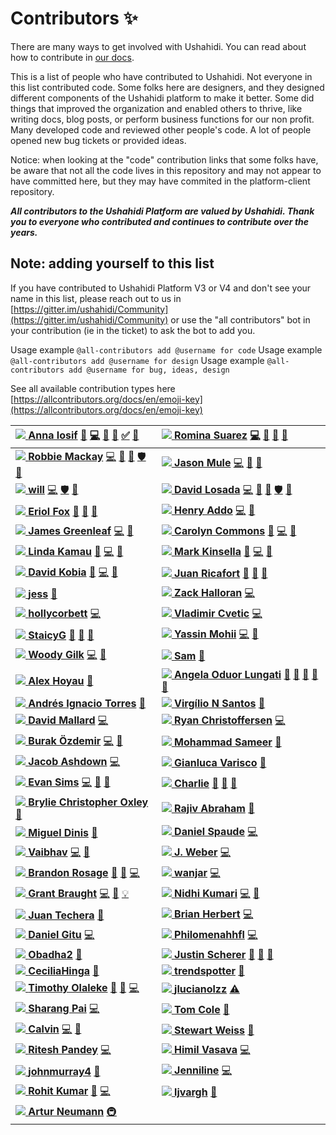 # Contributors ✨

There are many ways to get involved with Ushahidi. You can read about how to contribute in [our docs](https://docs.ushahidi.com/platform-developer-documentation/contributing-or-getting-involved).

This is a list of people who have contributed to Ushahidi. Not everyone in this list contributed code. Some folks here are designers, and they designed different components of the Ushahidi platform to make it better. Some did things that improved the organization and enabled others to thrive, like writing docs, blog posts, or perform business functions for our non profit. Many developed code and reviewed other people's code. A lot of people opened new bug tickets or provided ideas.

Notice: when looking at the "code" contribution links that some folks have, be aware that not all the code lives in this repository and may not appear to have committed here, but they may have commited in the platform-client repository.

_**All contributors to the Ushahidi Platform are valued by Ushahidi. Thank you to everyone who contributed and continues to contribute over the years.**_

## Note: adding yourself to this list

If you have contributed to Ushahidi Platform V3 or V4 and don't see your name in this list, please reach out to us in [https://gitter.im/ushahidi/Community](https://gitter.im/ushahidi/Community) or use the "all contributors" bot in your contribution \(ie in the ticket\) to ask the bot to add you.

Usage example `@all-contributors add @username for code` Usage example `@all-contributors add @username for design` Usage example `@all-contributors add @username for bug, ideas, design`

See all available contribution types here [https://allcontributors.org/docs/en/emoji-key](https://allcontributors.org/docs/en/emoji-key)

| [![](https://avatars3.githubusercontent.com/u/8624777?v=4) **Anna Iosif**](https://github.com/Angamanga) [📖](https://github.com/ushahidi/platform/commits?author=Angamanga) [💻](https://github.com/ushahidi/platform/commits?author=Angamanga) [🐛](https://github.com/ushahidi/platform/issues?q=author%3AAngamanga) [👀](https://github.com/ushahidi/platform/pulls?q=is%3Apr+reviewed-by%3AAngamanga) [✅](contributors-to-ushahidi.md#tutorial-Angamanga) [🤔](contributors-to-ushahidi.md#ideas-Angamanga) | [![](https://avatars0.githubusercontent.com/u/2434401?v=4) **Romina Suarez**](https://github.com/rowasc) [💻](https://github.com/ushahidi/platform/commits?author=rowasc) [📖](https://github.com/ushahidi/platform/commits?author=rowasc) [🤔](contributors-to-ushahidi.md#ideas-rowasc) [👀](https://github.com/ushahidi/platform/pulls?q=is%3Apr+reviewed-by%3Arowasc) |
| :--- | :--- |
| [![](https://avatars2.githubusercontent.com/u/7965?v=4) **Robbie Mackay**](http://robbiemackay.com) [💻](https://github.com/ushahidi/platform/commits?author=rjmackay) [👀](https://github.com/ushahidi/platform/pulls?q=is%3Apr+reviewed-by%3Arjmackay) [🤔](contributors-to-ushahidi.md#ideas-rjmackay) [🛡️](contributors-to-ushahidi.md#security-rjmackay) [🐛](https://github.com/ushahidi/platform/issues?q=author%3Arjmackay) | [![](https://avatars0.githubusercontent.com/u/150815?v=4) **Jason Mule**](https://github.com/jasonmule) [💻](https://github.com/ushahidi/platform/commits?author=jasonmule) [🐛](https://github.com/ushahidi/platform/issues?q=author%3Ajasonmule) [👀](https://github.com/ushahidi/platform/pulls?q=is%3Apr+reviewed-by%3Ajasonmule) |
| [![](https://avatars3.githubusercontent.com/u/2694405?v=4) **will**](https://github.com/willdoran) [💻](https://github.com/ushahidi/platform/commits?author=willdoran) [🛡️](contributors-to-ushahidi.md#security-willdoran) [👀](https://github.com/ushahidi/platform/pulls?q=is%3Apr+reviewed-by%3Awilldoran) | [![](https://avatars3.githubusercontent.com/u/467393?v=4) **David Losada**](http://tuxpiper.com) [💻](https://github.com/ushahidi/platform/commits?author=tuxpiper) [👀](https://github.com/ushahidi/platform/pulls?q=is%3Apr+reviewed-by%3Atuxpiper) [🤔](contributors-to-ushahidi.md#ideas-tuxpiper) [🛡️](contributors-to-ushahidi.md#security-tuxpiper) [🐛](https://github.com/ushahidi/platform/issues?q=author%3Atuxpiper) |
| [![](https://avatars0.githubusercontent.com/u/11681324?v=4) **Eriol Fox**](http://www.erioldoesdesign.com) [🎨](contributors-to-ushahidi.md#design-Erioldoesdesign) [📖](https://github.com/ushahidi/platform/commits?author=Erioldoesdesign) [🤔](contributors-to-ushahidi.md#ideas-Erioldoesdesign) | [![](https://avatars0.githubusercontent.com/u/73175?v=4) **Henry Addo**](http://www.addhen.org) [💻](https://github.com/ushahidi/platform/commits?author=eyedol) [👀](https://github.com/ushahidi/platform/pulls?q=is%3Apr+reviewed-by%3Aeyedol) |
| [![](https://avatars0.githubusercontent.com/u/915878?v=4) **James Greenleaf**](https://james.greenle.af) [💻](https://github.com/ushahidi/platform/commits?author=aMoniker) [👀](https://github.com/ushahidi/platform/pulls?q=is%3Apr+reviewed-by%3AaMoniker) | [![](https://avatars0.githubusercontent.com/u/8941223?v=4) **Carolyn Commons**](https://github.com/crcommons) [👀](https://github.com/ushahidi/platform/pulls?q=is%3Apr+reviewed-by%3Acrcommons) [💻](https://github.com/ushahidi/platform/commits?author=crcommons) [🤔](contributors-to-ushahidi.md#ideas-crcommons) |
| [![](https://avatars3.githubusercontent.com/u/155218?v=4) **Linda Kamau**](http://www.codediva.co.ke) [👀](https://github.com/ushahidi/platform/pulls?q=is%3Apr+reviewed-by%3Akamaulynder) [💻](https://github.com/ushahidi/platform/commits?author=kamaulynder) [🤔](contributors-to-ushahidi.md#ideas-kamaulynder) | [![](https://avatars0.githubusercontent.com/u/6600708?v=4) **Mark Kinsella**](https://github.com/kinstelli) [👀](https://github.com/ushahidi/platform/pulls?q=is%3Apr+reviewed-by%3Akinstelli) [💻](https://github.com/ushahidi/platform/commits?author=kinstelli) [🤔](contributors-to-ushahidi.md#ideas-kinstelli) |
| [![](https://avatars3.githubusercontent.com/u/184092?v=4) **David Kobia**](http://www.kobia.net) [👀](https://github.com/ushahidi/platform/pulls?q=is%3Apr+reviewed-by%3Adkobia) [💻](https://github.com/ushahidi/platform/commits?author=dkobia) [🤔](contributors-to-ushahidi.md#ideas-dkobia) | [![](https://avatars1.githubusercontent.com/u/37776843?v=4) **Juan Ricafort**](https://github.com/jrtricafort) [🤔](contributors-to-ushahidi.md#ideas-jrtricafort) [🐛](https://github.com/ushahidi/platform/issues?q=author%3Ajrtricafort) [💼](contributors-to-ushahidi.md#business-jrtricafort) |
| [![](https://avatars3.githubusercontent.com/u/7316730?v=4) **jess**](http://jessachandler.com) [📖](https://github.com/ushahidi/platform/commits?author=monkeywithacupcake) | [![](https://avatars0.githubusercontent.com/u/446225?v=4) **Zack Halloran**](https://github.com/zhalloran) [💻](https://github.com/ushahidi/platform/commits?author=zhalloran) |
| [![](https://avatars2.githubusercontent.com/u/849131?v=4) **hollycorbett**](https://github.com/hollycorbett) [💻](https://github.com/ushahidi/platform/commits?author=hollycorbett) | [![](https://avatars1.githubusercontent.com/u/644800?v=4) **Vladimir Cvetic**](http://ferdinand.rs) [💻](https://github.com/ushahidi/platform/commits?author=cvele) |
| [![](https://avatars0.githubusercontent.com/u/25605883?v=4) **StaicyG**](https://github.com/StaicyG) [🤔](contributors-to-ushahidi.md#ideas-StaicyG) [📖](https://github.com/ushahidi/platform/commits?author=StaicyG) [💬](contributors-to-ushahidi.md#question-StaicyG) | [![](https://avatars0.githubusercontent.com/u/6831661?v=4) **Yassin Mohii**](https://github.com/ymohii) [💻](https://github.com/ushahidi/platform/commits?author=ymohii) [👀](https://github.com/ushahidi/platform/pulls?q=is%3Apr+reviewed-by%3Aymohii) |
| [![](https://avatars3.githubusercontent.com/u/38203?v=4) **Woody Gilk**](https://www.shadowhand.com/) [💻](https://github.com/ushahidi/platform/commits?author=shadowhand) [👀](https://github.com/ushahidi/platform/pulls?q=is%3Apr+reviewed-by%3Ashadowhand) | [![](https://avatars0.githubusercontent.com/u/958800?v=4) **Sam**](https://github.com/samtheson) [📖](https://github.com/ushahidi/platform/commits?author=samtheson) |
| [![](https://avatars0.githubusercontent.com/u/715377?v=4) **Alex Hoyau**](https://lexoyo.me) [📖](https://github.com/ushahidi/platform/commits?author=lexoyo) | [![](https://avatars1.githubusercontent.com/u/721918?v=4) **Angela Oduor Lungati**](https://github.com/aoduor) [📖](https://github.com/ushahidi/platform/commits?author=aoduor) [🤔](contributors-to-ushahidi.md#ideas-aoduor) [🐛](https://github.com/ushahidi/platform/issues?q=author%3Aaoduor) [💬](contributors-to-ushahidi.md#question-aoduor) [💼](contributors-to-ushahidi.md#business-aoduor) |
| [![](https://avatars3.githubusercontent.com/u/26191851?v=4) **Andrés Ignacio Torres**](http://aitorres.com.ve) [📖](https://github.com/ushahidi/platform/commits?author=aitorres) | [![](https://avatars0.githubusercontent.com/u/276746?v=4) **Virgílio N Santos**](https://github.com/virgilio) [📖](https://github.com/ushahidi/platform/commits?author=virgilio) |
| [![](https://avatars3.githubusercontent.com/u/3615012?v=4) **David Mallard**](https://davidmallard.id.au/) [💻](https://github.com/ushahidi/platform/commits?author=tobiasziegler) | [![](https://avatars3.githubusercontent.com/u/12519942?v=4) **Ryan Christoffersen**](https://ryanchristo.com/) [💻](https://github.com/ushahidi/platform/commits?author=ryanchristo) |
| [![](https://avatars3.githubusercontent.com/u/5355510?v=4) **Burak Özdemir**](https://ozdemirburak.com) [💻](https://github.com/ushahidi/platform/commits?author=ozdemirburak) [🐛](https://github.com/ushahidi/platform/issues?q=author%3Aozdemirburak) | [![](https://avatars1.githubusercontent.com/u/28915865?v=4) **Mohammad Sameer**](http://m-sameer.github.io) [📖](https://github.com/ushahidi/platform/commits?author=m-sameer) |
| [![](https://avatars3.githubusercontent.com/u/677893?v=4) **Jacob Ashdown**](http://www.coherent.technology) [💻](https://github.com/ushahidi/platform/commits?author=jcbashdown) | [![](https://avatars3.githubusercontent.com/u/945486?v=4) **Gianluca Varisco**](https://github.com/gvarisco) [📖](https://github.com/ushahidi/platform/commits?author=gvarisco) |
| [![](https://avatars2.githubusercontent.com/u/3093?v=4) **Evan Sims**](https://keybase.io/evansims) [💻](https://github.com/ushahidi/platform/commits?author=evansims) [🐛](https://github.com/ushahidi/platform/issues?q=author%3Aevansims) [👀](https://github.com/ushahidi/platform/pulls?q=is%3Apr+reviewed-by%3Aevansims) | [![](https://avatars0.githubusercontent.com/u/1618793?v=4) **Charlie**](https://github.com/caharding) [📖](https://github.com/ushahidi/platform/commits?author=caharding) [🤔](contributors-to-ushahidi.md#ideas-caharding) [💼](contributors-to-ushahidi.md#business-caharding) |
| [![](https://avatars1.githubusercontent.com/u/17307?v=4) **Brylie Christopher Oxley**](https://bryliechristopheroxley.info) [📖](https://github.com/ushahidi/platform/commits?author=brylie) | [![](https://avatars3.githubusercontent.com/u/214189?v=4) **Rajiv Abraham**](https://github.com/RAbraham) [📖](https://github.com/ushahidi/platform/commits?author=RAbraham) |
| [![](https://avatars0.githubusercontent.com/u/6632800?v=4) **Miguel Dinis**](https://github.com/MigDinny) [📖](https://github.com/ushahidi/platform/commits?author=MigDinny) | [![](https://avatars1.githubusercontent.com/u/249210?v=4) **Daniel Spaude**](https://github.com/spaudanjo) [💻](https://github.com/ushahidi/platform/commits?author=spaudanjo) |
| [![](https://avatars0.githubusercontent.com/u/863674?v=4) **Vaibhav**](http://recombine.net) [💻](https://github.com/ushahidi/platform/commits?author=vbhv) [🎨](contributors-to-ushahidi.md#design-vbhv) | [![](https://avatars0.githubusercontent.com/u/28212184?v=4) **J. Weber**](http://www.jessicaweber.io) [💻](https://github.com/ushahidi/platform/commits?author=jessicaweberdev) |
| [![](https://avatars3.githubusercontent.com/u/1136279?v=4) **Brandon Rosage**](http://brandonrosage.com) [🎨](contributors-to-ushahidi.md#design-brandonrosage) [🐛](https://github.com/ushahidi/platform/issues?q=author%3Abrandonrosage) [💻](https://github.com/ushahidi/platform/commits?author=brandonrosage) | [![](https://avatars0.githubusercontent.com/u/8712110?v=4) **wanjar**](https://github.com/wanjar) [💻](https://github.com/ushahidi/platform/commits?author=wanjar) |
| [![](https://avatars3.githubusercontent.com/u/16962482?v=4) **Grant Braught**](http://users.dickinson.edu/~braught/) [💻](https://github.com/ushahidi/platform/commits?author=braughtg) [🐛](https://github.com/ushahidi/platform/issues?q=author%3Abraughtg) [💡](contributors-to-ushahidi.md#example-braughtg) | [![](https://avatars3.githubusercontent.com/u/39872794?v=4) **Nidhi Kumari**](http://nidhikjha.github.io) [💻](https://github.com/ushahidi/platform/commits?author=NidhiKJha) [📝](contributors-to-ushahidi.md#blog-NidhiKJha) |
| [![](https://avatars1.githubusercontent.com/u/1594608?v=4) **Juan Techera**](https://github.com/jtechera) [📖](https://github.com/ushahidi/platform/commits?author=jtechera) | [![](https://avatars2.githubusercontent.com/u/106068?v=4) **Brian Herbert**](http://brianherbert.com) [💻](https://github.com/ushahidi/platform/commits?author=brianherbert) |
| [![](https://avatars1.githubusercontent.com/u/17337808?v=4)  **Daniel Gitu**](https://github.com/gitudaniel) [💻](https://github.com/ushahidi/platform/commits?author=gitudaniel) | [![](https://avatars0.githubusercontent.com/u/25051453?v=4) **Philomenahhfl**](https://github.com/Philomenahhfl) [💻](https://github.com/ushahidi/platform/commits?author=Philomenahhfl) |
| [![](https://avatars1.githubusercontent.com/u/38259840?v=4) **Obadha2**](https://www.linkedin.com/in/walterobadha/) [🐛](https://github.com/ushahidi/platform/issues?q=author%3AObadha2) | [![](https://avatars1.githubusercontent.com/u/29209303?v=4) **Justin Scherer**](https://www.justinscherer.xyz) [🎨](contributors-to-ushahidi.md#design-justinscherer) [🤔](contributors-to-ushahidi.md#ideas-justinscherer) [📓](contributors-to-ushahidi.md#userTesting-justinscherer) |
| [![](https://avatars1.githubusercontent.com/u/20906968?v=4) **CeciliaHinga**](https://github.com/CeciliaHinga) [📝](contributors-to-ushahidi.md#blog-CeciliaHinga) | [![](https://avatars1.githubusercontent.com/u/15286128?v=4) **trendspotter**](https://github.com/trendspotter) [🐛](https://github.com/ushahidi/platform/issues?q=author%3Atrendspotter) |
| [![](https://avatars0.githubusercontent.com/u/11256481?v=4) **Timothy Olaleke**](https://timz.tech) [📖](https://github.com/ushahidi/platform/commits?author=Timtech4u) [🐛](https://github.com/ushahidi/platform/issues?q=author%3ATimtech4u) [💻](https://github.com/ushahidi/platform/commits?author=Timtech4u) | [![](https://avatars0.githubusercontent.com/u/26437703?v=4) **jlucianolzz**](https://github.com/jlucianolzz) [⚠️](https://github.com/ushahidi/platform/commits?author=jlucianolzz) |
| [![](https://avatars2.githubusercontent.com/u/12707741?v=4) **Sharang Pai**](http://sharangpai.me) [💻](https://github.com/ushahidi/platform/commits?author=Guzzler) | [![](https://avatars0.githubusercontent.com/u/48810834?v=4) **Tom Cole**](https://github.com/TomC-Codes) [📖](https://github.com/ushahidi/platform/commits?author=TomC-Codes) |
| [![](https://avatars3.githubusercontent.com/u/18711727?v=4) **Calvin**](https://c3ho.blogspot.com/) [💻](https://github.com/ushahidi/platform/commits?author=c3ho) [👀](https://github.com/ushahidi/platform/pulls?q=is%3Apr+reviewed-by%3Ac3ho) | [![](https://avatars2.githubusercontent.com/u/39007707?v=4) **Stewart Weiss**](http://www.compsci.hunter.cuny.edu/~sweiss/) [📖](https://github.com/ushahidi/platform/commits?author=stewartweiss) |
| [![](https://avatars0.githubusercontent.com/u/1433681?v=4) **Ritesh Pandey**](http://riteshwrote.blogspot.com) [💻](https://github.com/ushahidi/platform/commits?author=ritesh-pandey) | [![](https://avatars3.githubusercontent.com/u/55590415?v=4) **Himil Vasava**](https://github.com/himil-vasava) [💻](https://github.com/ushahidi/platform/commits?author=himil-vasava) |
| [![](https://avatars1.githubusercontent.com/u/54542562?v=4) **johnmurray4**](https://github.com/johnmurray4) [📖](https://github.com/ushahidi/platform/commits?author=johnmurray4) | [![](https://avatars0.githubusercontent.com/u/39647995?v=4) **Jenniline**](https://github.com/Jenniline) [💻](https://github.com/ushahidi/platform/commits?author=Jenniline) |
| [![](https://avatars2.githubusercontent.com/u/33249010?v=4) **Rohit Kumar**](http://rohit645.github.io) [🐛](https://github.com/ushahidi/platform/issues?q=author%3Arohit645) [💻](https://github.com/ushahidi/platform/commits?author=rohit645) | [![](https://avatars3.githubusercontent.com/u/47359729?v=4) **ljvargh**](https://github.com/ljvargh) [📖](https://github.com/ushahidi/platform/commits?author=ljvargh) |
| [![](https://avatars1.githubusercontent.com/u/2425577?v=4) **Artur Neumann**](https://www.jankaritech.com) [🚇](contributors-to-ushahidi.md#infra-individual-it) |  |

